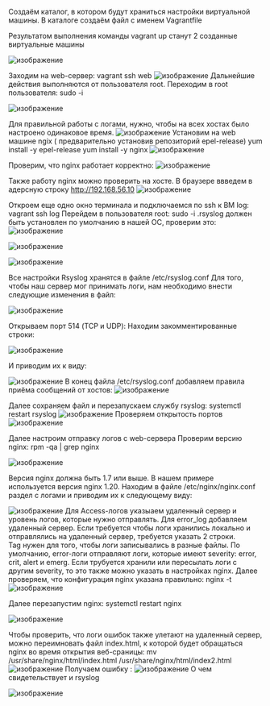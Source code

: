 Создаём каталог, в котором будут храниться настройки виртуальной машины. В каталоге создаём файл с именем Vagrantfile


Результатом выполнения команды vagrant up станут 2 созданные виртуальные машины

![изображение](https://github.com/AlexanderSerg-jun/hw_log/assets/85576634/d3eb15a3-7f03-4b9d-b453-c717be534047)

Заходим на web-сервер: vagrant ssh web
![изображение](https://github.com/AlexanderSerg-jun/hw_log/assets/85576634/a462659a-9882-46e7-9449-fdd95e932002)
Дальнейшие действия выполняются от пользователя root. Переходим в root пользователя: sudo -i

![изображение](https://github.com/AlexanderSerg-jun/hw_log/assets/85576634/9545412e-5add-4aa9-bf4e-a72db614ed35)

Для правильной работы c логами, нужно, чтобы на всех хостах было настроено одинаковое время. 
![изображение](https://github.com/AlexanderSerg-jun/hw_log/assets/85576634/7b560f12-e44c-4b2f-bb8c-4145596d835f)
Установим на web машине  ngix ( предварительно установив репозиторий epel-release)
yum install -y epel-release
yum install -y nginx
![изображение](https://github.com/AlexanderSerg-jun/hw_log/assets/85576634/c8acf74e-f9be-44ea-8b16-b29007ce995e)

Проверим, что nginx работает корректно:
![изображение](https://github.com/AlexanderSerg-jun/hw_log/assets/85576634/4f3961bf-10b5-4726-85bf-2907fd319bb0)

Также работу nginx можно проверить на хосте. В браузере ввведем в адерсную строку http://192.168.56.10 
![изображение](https://github.com/AlexanderSerg-jun/hw_log/assets/85576634/9c5e22e1-d514-4f2e-ab87-cabb7b0d7bde)

Откроем еще одно окно терминала и подключаемся по ssh к ВМ log: vagrant ssh log
Перейдем в пользователя root: sudo -i .rsyslog должен быть установлен по умолчанию в нашей ОС, проверим это:
![изображение](https://github.com/AlexanderSerg-jun/hw_log/assets/85576634/03861965-c7ee-4b95-be17-ad25a5390809)

![изображение](https://github.com/AlexanderSerg-jun/hw_log/assets/85576634/5ab85ef4-5b7b-4a2d-9af3-7894abf68ccf)


![изображение](https://github.com/AlexanderSerg-jun/hw_log/assets/85576634/c39fbb61-bb5e-4ad8-a082-2eb03eb8bd01)

Все настройки Rsyslog хранятся в файле /etc/rsyslog.conf 
Для того, чтобы наш сервер мог принимать логи, нам необходимо внести следующие изменения в файл:

![изображение](https://github.com/AlexanderSerg-jun/hw_log/assets/85576634/1d29d7f7-dc9d-4f53-b8c8-f29894312eba)
 
Открываем порт 514 (TCP и UDP):
Находим закомментированные строки:

![изображение](https://github.com/AlexanderSerg-jun/hw_log/assets/85576634/0091eabb-6054-4cf5-aaa1-5eb3955a0747)

И приводим их к виду:

![изображение](https://github.com/AlexanderSerg-jun/hw_log/assets/85576634/926ce7c6-b7ae-4358-bc48-511bc7ed25f2)
В конец файла /etc/rsyslog.conf добавляем правила приёма сообщений от хостов:
![изображение](https://github.com/AlexanderSerg-jun/hw_log/assets/85576634/74726e33-bf0c-4b13-8bbc-5d5516c1c451)


Далее сохраняем файл и перезапускаем службу rsyslog: systemctl restart rsyslog
![изображение](https://github.com/AlexanderSerg-jun/hw_log/assets/85576634/7e3697aa-48d3-456f-8931-4dc1c32d07f3)
Проверяем открытость портов
![изображение](https://github.com/AlexanderSerg-jun/hw_log/assets/85576634/c34739ed-8748-4235-9007-630bb5b920f6)

Далее настроим отправку логов с web-сервера
Проверим версию nginx: rpm -qa | grep nginx

![изображение](https://github.com/AlexanderSerg-jun/hw_log/assets/85576634/85c67558-ab9e-42e2-aeb1-4db90d80c7c2)

Версия nginx должна быть 1.7 или выше. В нашем примере используется версия nginx 1.20. 
Находим в файле /etc/nginx/nginx.conf раздел с логами и приводим их к следующему виду:

![изображение](https://github.com/AlexanderSerg-jun/hw_log/assets/85576634/8395821b-b617-4bf7-8d14-ceff813aa7b5)
Для Access-логов указыаем удаленный сервер и уровень логов, которые нужно отправлять. Для error_log добавляем удаленный сервер. Если требуется чтобы логи хранились локально и отправлялись на удаленный сервер, требуется указать 2 строки. 	
Tag нужен для того, чтобы логи записывались в разные файлы.
По умолчанию, error-логи отправляют логи, которые имеют severity: error, crit, alert и emerg. Если трубуется хранили или пересылать логи с другим severity, то это также можно указать в настройках nginx. 
Далее проверяем, что конфигурация nginx указана правильно: nginx -t
![изображение](https://github.com/AlexanderSerg-jun/hw_log/assets/85576634/bb6d0c7e-d067-47f3-8f38-50766524c42e)


Далее перезапустим nginx: systemctl restart nginx

![изображение](https://github.com/AlexanderSerg-jun/hw_log/assets/85576634/4e423412-99d9-4793-a856-55f27fdb3912)

Чтобы проверить, что логи ошибок также улетают на удаленный сервер, можно переимновать файл index.html, к которой будет обращаться nginx во время открытия веб-сраницы: mv /usr/share/nginx/html/index.html /usr/share/nginx/html/index2.html
![изображение](https://github.com/AlexanderSerg-jun/hw_log/assets/85576634/26d39f6d-070e-472d-a182-74cad871cec1)
Получаем ошибку :
![изображение](https://github.com/AlexanderSerg-jun/hw_log/assets/85576634/bb7477ab-93d7-49dd-b159-88d1668a9b1c)
О чем свидетельствует и rsyslog 

![изображение](https://github.com/AlexanderSerg-jun/hw_log/assets/85576634/86707653-a44b-4077-b806-c39736f6056d)






